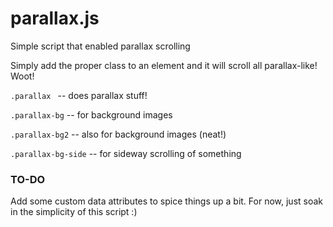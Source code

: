# parallax.js
Simple script that enabled parallax scrolling

Simply add the proper class to an element and it will scroll all parallax-like! Woot!

`.parallax `          -- does parallax stuff!

`.parallax-bg`        -- for background images

`.parallax-bg2`       -- also for background images (neat!)

`.parallax-bg-side`   -- for sideway scrolling of something

### TO-DO

Add some custom data attributes to spice things up a bit. For now, just soak in the simplicity of this script :)
